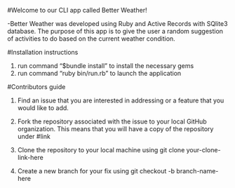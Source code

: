 #Welcome to our CLI app called Better Weather!

-Better Weather was developed using Ruby and Active Records with SQlite3 database. The purpose of this app is to give the user a random suggestion of activities to do based on the current weather condition.

#Installation instructions
 1) run command “$bundle install” to install the necessary gems
 2) run command “ruby bin/run.rb” to launch the application

#Contributors guide
 1) Find an issue that you are interested in addressing or a feature that you would like to add.

 2) Fork the repository associated with the issue to your local GitHub organization. This means that you will have a copy of the repository under #link

 3) Clone the repository to your local machine using git clone your-clone-link-here

 4) Create a new branch for your fix using git checkout -b branch-name-here
